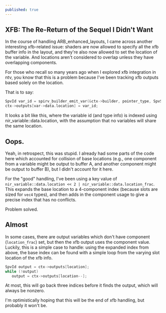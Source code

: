 ```yaml
---
published: true
---
```

## XFB: The Re-Return of the Sequel I Didn't Want

In the course of handling ARB_enhanced_layouts, I came across another interesting xfb-related issue: shaders are now allowed to specify all the xfb buffer info in the layout, and they're also now allowed to set the location of the variable. And locations aren't considered to overlap unless they have overlapping components.

For those who recall so many years ago when I explored xfb integration in ntv, you know that this is a problem because I've been tracking xfb outputs based solely on the location.

That is to say:
```c
SpvId var_id = spirv_builder_emit_var(&ctx->builder, pointer_type, SpvStorageClassOutput);
ctx->outputs[var->data.location] = var_id;
```
It looks a bit like this, where the variable id (and type info) is indexed using nir_variable::data.location, with the assumption that no variables will share the same location.

## Oops.
Yeah, in retrospect, this was stupid. I already had some parts of the code here which accounted for collision of base locations (e.g., one component from a variable might be output to buffer A, and another component might be output to buffer B), but I didn't account for it here.

For the "good" handling, I've been using a key value of `nir_variable::data.location << 2 | nir_variable::data.location_frac`. This expands the base location to a 4-component index (because slots are sized for `vec4` types), and then adds in the component usage to give a precise index that has no conflicts.

Problem solved.

## Almost
In some cases, there are output variables which don't have component (`location_frac`) set, but then the xfb output uses the component value. Luckily, this is a simple case to handle: using the expanded index from above, the base index can be found with a simple loop from the varying slot location of the xfb info.
```c
SpvId output = ctx->outputs[location];
while (!output)
   output = ctx->outputs[location--];
```
At most, this will go back three indices before it finds the output, which will always be nonzero.

I'm optimistically hoping that this will be the end of xfb handling, but probably it won't be.
